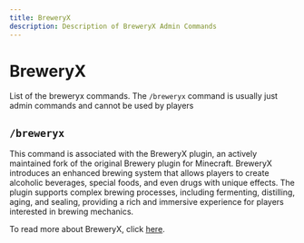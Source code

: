 ```yaml
---
title: BreweryX
description: Description of BreweryX Admin Commands
---
```

# BreweryX
List of the breweryx commands. The `/breweryx` command is usually just admin commands and cannot be used by players


## `/breweryx`
This command is associated with the BreweryX plugin, an actively maintained fork of the original Brewery plugin for Minecraft. BreweryX introduces an enhanced brewing system that allows players to create alcoholic beverages, special foods, and even drugs with unique effects. The plugin supports complex brewing processes, including fermenting, distilling, aging, and sealing, providing a rich and immersive experience for players interested in brewing mechanics.

To read more about BreweryX, click [here](/pages/plugins/fun/brewery).